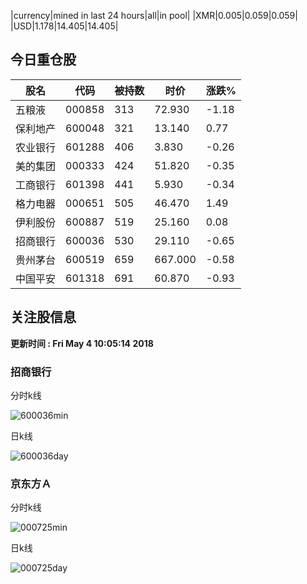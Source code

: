 |currency|mined in last 24 hours|all|in pool|
|XMR|0.005|0.059|0.059|
|USD|1.178|14.405|14.405|

## 今日重仓股 

|股名|代码|被持数|时价|涨跌%|
|---|---|---|---|---|
|五粮液|000858|313|72.930|-1.18|
|保利地产|600048|321|13.140|0.77|
|农业银行|601288|406|3.830|-0.26|
|美的集团|000333|424|51.820|-0.35|
|工商银行|601398|441|5.930|-0.34|
|格力电器|000651|505|46.470|1.49|
|伊利股份|600887|519|25.160|0.08|
|招商银行|600036|530|29.110|-0.65|
|贵州茅台|600519|659|667.000|-0.58|
|中国平安|601318|691|60.870|-0.93|

## 关注股信息
**更新时间 : Fri May  4 10:05:14 2018**
### 招商银行 
分时k线

![600036min](http://image.sinajs.cn/newchart/min/n/sh600036.gif)

日k线

![600036day](http://image.sinajs.cn/newchart/daily/n/sh600036.gif)

### 京东方Ａ 
分时k线

![000725min](http://image.sinajs.cn/newchart/min/n/sz000725.gif)

日k线

![000725day](http://image.sinajs.cn/newchart/daily/n/sz000725.gif)
